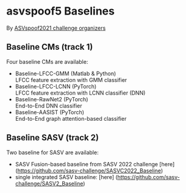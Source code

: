 # asvspoof5 Baselines 

By [ASVspoof2021 challenge organizers](https://www.asvspoof.org/)

## Baseline CMs (track 1)

Four baseline CMs are available: 

* Baseline-LFCC-GMM (Matlab & Python) <br/> LFCC feature extraction with GMM classifier
* Baseline-LFCC-LCNN (PyTorch) <br/> LFCC feature extraction with LCNN classifier (DNN)
* Baseline-RawNet2 (PyTorch) <br/> End-to-End DNN classifier
* Baseline-AASIST (PyTorch) <br/> End-to-End graph attention-based classifier


## Baseline SASV (track 2)

Two baseline for SASV are available: 

* SASV Fusion-based baseline from SASV 2022 challenge [here] (https://github.com/sasv-challenge/SASVC2022_Baseline)
* single integrated SASV baseline: [here] (https://github.com/sasv-challenge/SASV2_Baseline)
